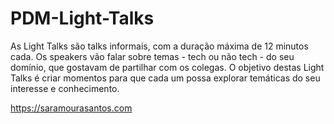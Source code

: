# PDM-Light-Talks
As Light Talks são talks informais, com a duração máxima de 12 minutos cada. Os speakers vão falar sobre temas - tech ou não tech - do seu domínio, que gostavam de partilhar com os colegas. O objetivo destas Light Talks é criar momentos para que cada um possa explorar temáticas do seu interesse e conhecimento.

https://saramourasantos.com
